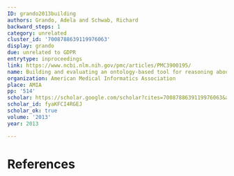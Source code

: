 ```yaml
---
ID: grando2013building
authors: Grando, Adela and Schwab, Richard
backward_steps: 1
category: unrelated
cluster_id: '7008788639119976063'
display: grando
due: unrelated to GDPR
entrytype: inproceedings
link: https://www.ncbi.nlm.nih.gov/pmc/articles/PMC3900195/
name: Building and evaluating an ontology-based tool for reasoning about consent permission
organization: American Medical Informatics Association
place: AMIA
pp: '514'
scholar: https://scholar.google.com/scholar?cites=7008788639119976063&as_sdt=2005&sciodt=0,5&hl=en
scholar_id: fyaKFCI4RGEJ
scholar_ok: true
volume: '2013'
year: 2013

---
```


# References

